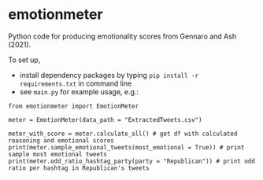 # emotionmeter
Python code for producing emotionality scores from Gennaro and Ash (2021).

To set up,

- install dependency packages by typing `pip install -r requirements.txt` in command line
- see `main.py` for example usage, e.g.:

```
from emotionmeter import EmotionMeter

meter = EmotionMeter(data_path = "ExtractedTweets.csv")

meter_with_score = meter.calculate_all() # get df with calculated reasoning and emotional scores
print(meter.sample_emotional_tweets(most_emotional = True)) # print sample most emotional tweets
print(meter.odd_ratio_hashtag_party(party = "Republican")) # print odd ratio per hashtag in Republican's tweets
```
